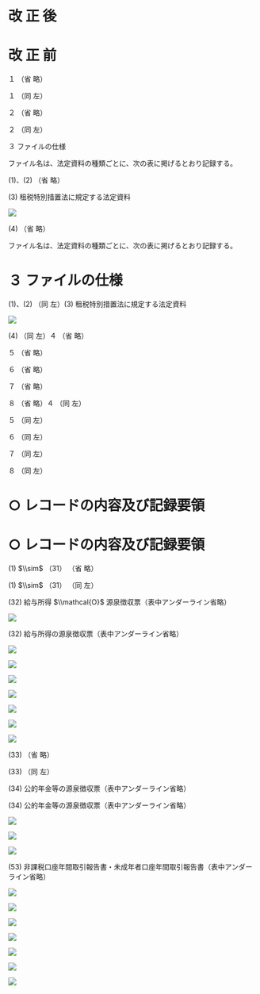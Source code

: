 # 改 正 後

# 改 正 前

１ （省 略）

１ （同 左）

２ （省 略）

２ （同 左）

３ ファイルの仕様

ファイル名は、法定資料の種類ごとに、次の表に掲げるとおり記録する。

(1)、(2) （省 略）

(3) 租税特別措置法に規定する法定資料

![](https://www.nta.go.jp/tmp/76f9f147-b3b2-461f-b8b7-8c859293a307/images/ba1acd9ca7e29c7ae3c49b4f689996bdb55bb1152f11209331d84516170d386e.jpg)

(4) （省 略）

ファイル名は、法定資料の種類ごとに、次の表に掲げるとおり記録する。

# ３ ファイルの仕様

(1)、(2) （同 左）(3) 租税特別措置法に規定する法定資料

![](https://www.nta.go.jp/tmp/76f9f147-b3b2-461f-b8b7-8c859293a307/images/ba9ded404f43b0ddaf472e73f4ed08d85d37ea29bd4a4d7fb2aa7751b155f5d3.jpg)

(4) （同 左）４ （省 略）

５ （省 略）

６ （省 略）

７ （省 略）

８ （省 略）４ （同 左）

５ （同 左）

６ （同 左）

７ （同 左）

８ （同 左）

# ○ レコードの内容及び記録要領

# ○ レコードの内容及び記録要領

(1) $\\sim$ （31） （省 略）

(1) $\\sim$ （31） （同 左）

(32) 給与所得 $\\mathcal{O}$ 源泉徴収票（表中アンダーライン省略）

![](https://www.nta.go.jp/tmp/76f9f147-b3b2-461f-b8b7-8c859293a307/images/600f816a58d94c95e9354009783d5f516fb49123448089984baa6389f404a184.jpg)

(32) 給与所得の源泉徴収票（表中アンダーライン省略）

![](https://www.nta.go.jp/tmp/76f9f147-b3b2-461f-b8b7-8c859293a307/images/10a3336ee7e439ade21c190e3e90f8f2edf201f711353f43022000dbf36b1a71.jpg)

![](https://www.nta.go.jp/tmp/76f9f147-b3b2-461f-b8b7-8c859293a307/images/b3c2e055a494a2ac5f84ceb1a01ee52a39b4f82c4db245595405183ecb4cb8f0.jpg)

![](https://www.nta.go.jp/tmp/76f9f147-b3b2-461f-b8b7-8c859293a307/images/ef0cf03c32c239772151d22c498feb307889848ab2d187731363c818302526dd.jpg)

![](https://www.nta.go.jp/tmp/76f9f147-b3b2-461f-b8b7-8c859293a307/images/2bb7889b1f4435aa5f014bdaede9da57619858075b07db0e2f1fe09e9d820771.jpg)

![](https://www.nta.go.jp/tmp/76f9f147-b3b2-461f-b8b7-8c859293a307/images/9e5e4524842c083b6594ff4fba29b178423b2bf6b94f8b4f87dfba80f47358f6.jpg)

![](https://www.nta.go.jp/tmp/76f9f147-b3b2-461f-b8b7-8c859293a307/images/0ca10e7f2d8d46c0dae45a1613f3271a87a05c0716904f7d03e2111001e55a73.jpg)

![](https://www.nta.go.jp/tmp/76f9f147-b3b2-461f-b8b7-8c859293a307/images/d83caaa60f2c71238e45ed828172a395fb16d8738c7bfe2d4c103f6583fe7b36.jpg)

(33) （省 略）

(33) （同 左）

(34) 公的年金等の源泉徴収票（表中アンダーライン省略）

(34) 公的年金等の源泉徴収票（表中アンダーライン省略）

![](https://www.nta.go.jp/tmp/76f9f147-b3b2-461f-b8b7-8c859293a307/images/5f3b2b86584338192f75bb8b87c255e08e0fcb2fc8811b270751fa9cc58de6bf.jpg)

![](https://www.nta.go.jp/tmp/76f9f147-b3b2-461f-b8b7-8c859293a307/images/dfc97e4a578f2a910e7b6b648574e4752c12d6b5b31bd944ef17e6d909fbd00f.jpg)

![](https://www.nta.go.jp/tmp/76f9f147-b3b2-461f-b8b7-8c859293a307/images/540f67f44961a4ebbb010d2e6f9e027542fa4b2a570b9c18d487a0768db884af.jpg)

(53) 非課税口座年間取引報告書・未成年者口座年間取引報告書（表中アンダーライン省略）

![](https://www.nta.go.jp/tmp/76f9f147-b3b2-461f-b8b7-8c859293a307/images/20010a3076e20ee49f0c0c2e4cd96563daa6588191d29418fe547c0ed0bc8c52.jpg)

![](https://www.nta.go.jp/tmp/76f9f147-b3b2-461f-b8b7-8c859293a307/images/4e2bdf72f8ac70ea834c7607853b114273c217f23b8c95270fc22618e6942744.jpg)

![](https://www.nta.go.jp/tmp/76f9f147-b3b2-461f-b8b7-8c859293a307/images/da0a0b1aede6cf8d760399499c5501d1ec4764b25e014f454bbfe26dbff977c6.jpg)

![](https://www.nta.go.jp/tmp/76f9f147-b3b2-461f-b8b7-8c859293a307/images/27d54c69cf812e4de57a53a298b0eb8e910ee85647f385b1c2e6c7d60532779e.jpg)

![](https://www.nta.go.jp/tmp/76f9f147-b3b2-461f-b8b7-8c859293a307/images/6a3ada97840532ee065bb7d07e86dca0030287bbcc4fa060451ff07ee78fb19e.jpg)

![](https://www.nta.go.jp/tmp/76f9f147-b3b2-461f-b8b7-8c859293a307/images/efd0711fb2a14332e5cfce8622e9a57c0f3064583bb50febd6045412e6e30074.jpg)

![](https://www.nta.go.jp/tmp/76f9f147-b3b2-461f-b8b7-8c859293a307/images/86aae930e32006f56e67069c3309c27ce23e8a2c66ba3601bb33a5fdbf243984.jpg)